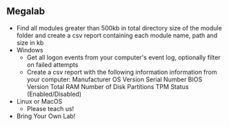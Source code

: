 ## Megalab

- Find all modules greater than 500kb in total directory size of the module folder and create a csv report containing each module name, path and size in kb
- Windows
    - Get all logon events from your computer's event log, optionally filter on failed attempts
    - Create a csv report with the following information information from your computer:
Manufacturer
OS Version
Serial Number
BIOS Version
Total RAM
Number of Disk Partitions
TPM Status (Enabled/Disabled)
- Linux or MacOS
    - Please teach us!
- Bring Your Own Lab!
